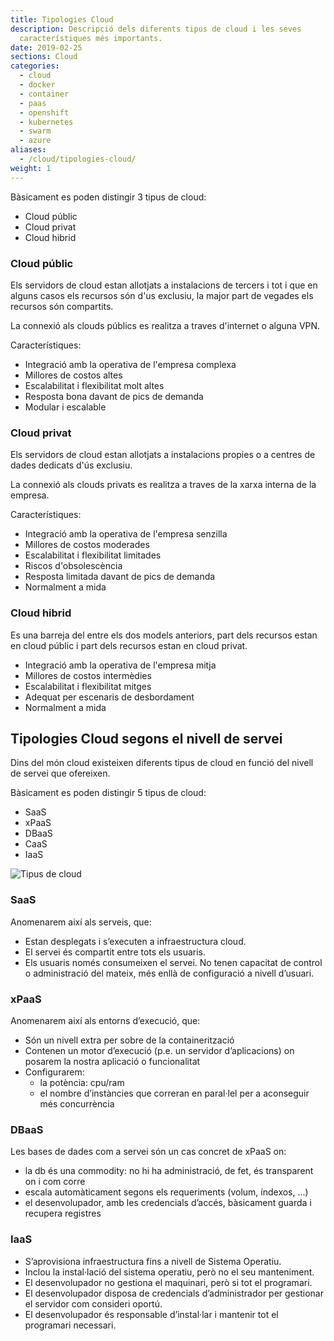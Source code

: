 ```yaml
---
title: Tipologies Cloud
description: Descripció dels diferents tipus de cloud i les seves
  característiques més importants.
date: 2019-02-25
sections: Cloud
categories:
  - cloud
  - docker
  - container
  - paas
  - openshift
  - kubernetes
  - swarm
  - azure
aliases:
  - /cloud/tipologies-cloud/
weight: 1
---
```


Bàsicament es poden distingir 3 tipus de cloud:

- Cloud públic
- Cloud privat
- Cloud hibrid

### Cloud públic

Els servidors de cloud estan allotjats a instalacions de tercers i tot i que en alguns casos els recursos són d'us exclusiu, la major part de vegades els recursos són compartits.

La connexió als clouds públics es realitza a traves d'internet o alguna VPN.

Característiques:

- Integració amb la operativa de l'empresa complexa
- Millores de costos altes
- Escalabilitat i flexibilitat molt altes
- Resposta bona davant de pics de demanda
- Modular i escalable

### Cloud privat

Els servidors de cloud estan allotjats a instalacions propies o a centres de dades dedicats d'ús exclusiu.

La connexió als clouds privats es realitza a traves de la xarxa interna de la empresa.

Característiques:

- Integració amb la operativa de l'empresa senzilla
- Millores de costos moderades
- Escalabilitat i flexibilitat limitades
- Riscos d'obsolescència
- Resposta limitada davant de pics de demanda
- Normalment a mida


### Cloud hibrid

Es una barreja del entre els dos models anteriors, part dels recursos estan en cloud públic i part dels recursos estan en cloud privat.

- Integració amb la operativa de l'empresa mitja
- Millores de costos intermèdies
- Escalabilitat i flexibilitat mitges
- Adequat per escenaris de desbordament
- Normalment a mida

## Tipologies Cloud segons el nivell de servei

Dins del món cloud existeixen diferents tipus de cloud en funció del nivell de servei que ofereixen.

Bàsicament es poden distingir 5 tipus de cloud:

- SaaS
- xPaaS
- DBaaS
- CaaS
- IaaS

![Tipus de cloud](/related/cloud/tipusCloud.png) 

### SaaS

Anomenarem així als serveis, que:

- Estan desplegats i s’executen a infraestructura cloud.
- El servei és compartit entre tots els usuaris.
- Els usuaris només consumeixen el servei. No tenen capacitat de control o administració del mateix, més enllà de configuració a nivell d’usuari.

### xPaaS

Anomenarem així als entorns d’execució, que:

- Són un nivell extra per sobre de la containerització
- Contenen un motor d’execució (p.e. un servidor d’aplicacions) on posarem la nostra aplicació o funcionalitat
- Configurarem:
  - la potència: cpu/ram
  - el nombre d’instàncies que correran en paral·lel per a aconseguir més concurrència

### DBaaS

Les bases de dades com a servei són un cas concret de xPaaS on:
  
- la db és una commodity: no hi ha administració, de fet, és transparent on i com corre
- escala automàticament segons els requeriments (volum, índexos, ...)
- el desenvolupador, amb les credencials d’accés, bàsicament guarda i recupera registres

### IaaS

- S’aprovisiona infraestructura fins a nivell de Sistema Operatiu.
- Inclou la instal·lació del sistema operatiu, però no el seu manteniment.
- El desenvolupador no gestiona el maquinari, però si tot el programari.
- El desenvolupador disposa de credencials d’administrador per gestionar el servidor com consideri oportú.
- El desenvolupador és responsable d’instal·lar i mantenir tot el programari necessari.
